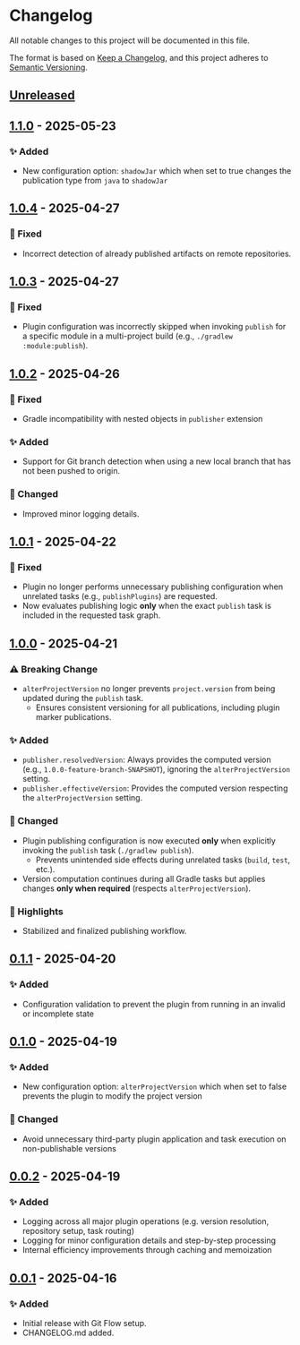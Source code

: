# Changelog

All notable changes to this project will be documented in this file.

The format is based on [Keep a Changelog](https://keepachangelog.com/en/1.0.0/),
and this project adheres to [Semantic Versioning](https://semver.org/).

## [Unreleased]
## [1.1.0] - 2025-05-23
### ✨ Added
- New configuration option: `shadowJar` which when set to true changes the publication type from `java` to `shadowJar`

## [1.0.4] - 2025-04-27
### 🐞 Fixed
- Incorrect detection of already published artifacts on remote repositories.

## [1.0.3] - 2025-04-27
### 🐞 Fixed
- Plugin configuration was incorrectly skipped when invoking `publish` for a specific module in a multi-project build (e.g., `./gradlew :module:publish`).

## [1.0.2] - 2025-04-26
### 🐞 Fixed
- Gradle incompatibility with nested objects in `publisher` extension

### ✨ Added
- Support for Git branch detection when using a new local branch that has not been pushed to origin.

### 🔄 Changed
- Improved minor logging details.

## [1.0.1] - 2025-04-22
### 🐞 Fixed
- Plugin no longer performs unnecessary publishing configuration when unrelated tasks (e.g., `publishPlugins`) are requested.
- Now evaluates publishing logic **only** when the exact `publish` task is included in the requested task graph.

## [1.0.0] - 2025-04-21
### ⚠️ Breaking Change
- `alterProjectVersion` no longer prevents `project.version` from being updated during the `publish` task.
    - Ensures consistent versioning for all publications, including plugin marker publications.

### ✨ Added
- `publisher.resolvedVersion`: Always provides the computed version (e.g., `1.0.0-feature-branch-SNAPSHOT`), ignoring the `alterProjectVersion` setting.
- `publisher.effectiveVersion`: Provides the computed version respecting the `alterProjectVersion` setting.

### 🔄 Changed
- Plugin publishing configuration is now executed **only** when explicitly invoking the `publish` task (`./gradlew publish`).
    - Prevents unintended side effects during unrelated tasks (`build`, `test`, etc.).
- Version computation continues during all Gradle tasks but applies changes **only when required** (respects `alterProjectVersion`).

### 🎉 Highlights
- Stabilized and finalized publishing workflow.

## [0.1.1] - 2025-04-20
### ✨ Added
- Configuration validation to prevent the plugin from running in an invalid or incomplete state

## [0.1.0] - 2025-04-19
### ✨ Added
- New configuration option: `alterProjectVersion` which when set to false prevents the plugin to modify the project version

### 🔄 Changed
- Avoid unnecessary third-party plugin application and task execution on non-publishable versions

## [0.0.2] - 2025-04-19
### ✨ Added
- Logging across all major plugin operations (e.g. version resolution, repository setup, task routing)
- Logging for minor configuration details and step-by-step processing
- Internal efficiency improvements through caching and memoization

## [0.0.1] - 2025-04-16
### ✨ Added
- Initial release with Git Flow setup.
- CHANGELOG.md added.

[Unreleased]: https://github.com/zucca-devops-tooling/gradle-publisher/compare/v1.1.0...HEAD
[1.1.0]: https://github.com/zucca-devops-tooling/gradle-publisher/compare/v1.0.4...v1.1.0
[1.0.4]: https://github.com/zucca-devops-tooling/gradle-publisher/compare/v1.0.3...v1.0.4
[1.0.3]: https://github.com/zucca-devops-tooling/gradle-publisher/compare/v1.0.2...v1.0.3
[1.0.2]: https://github.com/zucca-devops-tooling/gradle-publisher/compare/v1.0.1...v1.0.2
[1.0.1]: https://github.com/zucca-devops-tooling/gradle-publisher/compare/v1.0.0...v1.0.1
[1.0.0]: https://github.com/zucca-devops-tooling/gradle-publisher/compare/v0.1.1...v1.0.0
[0.1.1]: https://github.com/zucca-devops-tooling/gradle-publisher/compare/v0.1.0...v0.1.1
[0.1.0]: https://github.com/zucca-devops-tooling/gradle-publisher/compare/v0.0.2...v0.1.0
[0.0.2]: https://github.com/zucca-devops-tooling/gradle-publisher/compare/v0.0.1...v0.0.2
[0.0.1]: https://github.com/zucca-devops-tooling/gradle-publisher/releases/tag/v0.0.1